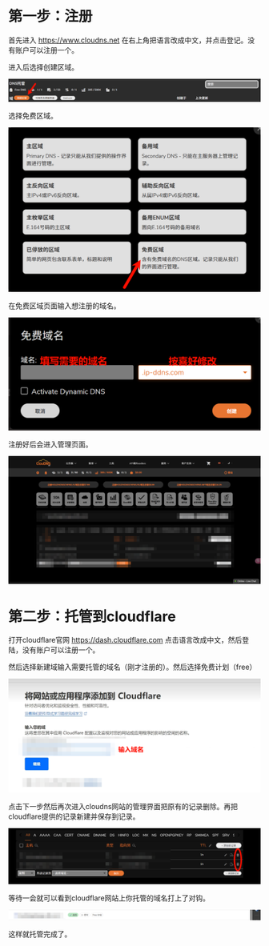 # 第一步：注册

首先进入 https://www.cloudns.net 在右上角把语言改成中文，并点击登记。没有账户可以注册一个。

进入后选择创建区域。

![](https://raw.githubusercontent.com/houzhongcheng/houzhongcheng_picture/main/picPixPin_2025-03-23_11-54-16.png)

选择免费区域。

![](https://raw.githubusercontent.com/houzhongcheng/houzhongcheng_picture/main/picPixPin_2025-03-23_11-55-29.png)

在免费区域页面输入想注册的域名。

![](https://raw.githubusercontent.com/houzhongcheng/houzhongcheng_picture/main/picPixPin_2025-03-23_12-00-02.png)

注册好后会进入管理页面。

![](https://raw.githubusercontent.com/houzhongcheng/houzhongcheng_picture/main/picPixPin_2025-03-23_12-02-10.png)

# 第二步：托管到cloudflare

打开cloudflare官网 https://dash.cloudflare.com 点击语言改成中文，然后登陆，没有账户可以注册一个。

然后选择新建域输入需要托管的域名（刚才注册的）。然后选择免费计划（free）

![](https://raw.githubusercontent.com/houzhongcheng/houzhongcheng_picture/main/picPixPin_2025-03-23_12-12-42.png)

点击下一步然后再次进入cloudns网站的管理界面把原有的记录删除。再把cloudflare提供的记录新建并保存到记录。

![](https://raw.githubusercontent.com/houzhongcheng/houzhongcheng_picture/main/picPixPin_2025-03-23_12-16-36.png)

等待一会就可以看到cloudflare网站上你托管的域名打上了对钩。

![](https://raw.githubusercontent.com/houzhongcheng/houzhongcheng_picture/main/picPixPin_2025-03-23_12-23-31.png)

这样就托管完成了。